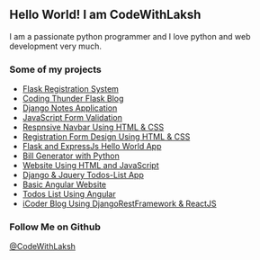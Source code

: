 
## Hello World! I am CodeWithLaksh

I am a passionate python programmer and I love python and web 
development very much.

### Some of my projects
- [Flask Registration System](https://github.com/codewithlaksh/flask-registration-system)
- [Coding Thunder Flask Blog](https://github.com/codewithlaksh/codingthunder-flask-blog)
- [Django Notes Application](https://github.com/codewithlaksh/django-notes-app)
- [JavaScript Form Validation](https://github.com/codewithlaksh/js-form-validation)
- [Respnsive Navbar Using HTML & CSS](https://github.com/codewithlaksh/responsive-navbar-design)
- [Registration Form Design Using HTML & CSS](https://github.com/codewithlaksh/registration-form-design)
- [Flask and ExpressJs Hello World App](https://github.com/codewithlaksh/flask-express-app)
- [Bill Generator with Python](https://github.com/codewithlaksh/bill-generator-with-python)
- [Website Using HTML and JavaScript](https://github.com/codewithlaksh/website-using-html-and-javascript)
- [Django & Jquery Todos-List App](https://github.com/codewithlaksh/django-and-jquery-todos-list-app)
- [Basic Angular Website](https://github.com/codewithlaksh/my-angular-website)
- [Todos List Using Angular](https://github.com/codewithlaksh/angular-todos-list)
- [iCoder Blog Using DjangoRestFramework & ReactJS](https://github.com/codewithlaksh/icoder-blog-djangorestframework-react)

### Follow Me on Github
[@CodeWithLaksh](https://github.com/codewithlaksh)
